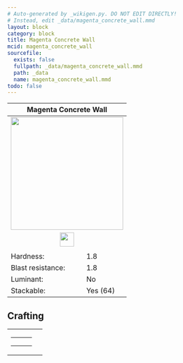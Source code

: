 ```yaml
---
# Auto-generated by _wikigen.py. DO NOT EDIT DIRECTLY!
# Instead, edit _data/magenta_concrete_wall.mmd
layout: block
category: block
title: Magenta Concrete Wall
mcid: magenta_concrete_wall
sourcefile:
  exists: false
  fullpath: _data/magenta_concrete_wall.mmd
  path: _data
  name: magenta_concrete_wall.mmd
todo: false
---
```


<table class="block-info"><thead><tr>
<th colspan=2>Magenta Concrete Wall</th>
</tr></thead><tbody>
<tr><td colspan=2 class="cell-image-big" style="text-align:center"><img onerror="this.src={{ "/img/missing_lg.png" | relative_url | jsonify | escape }}" src="/allotment/img/textures/allotment/magenta_concrete_wall.png" width="256" height="256" alt="" class="preview-icon"></td></tr>
<tr><td colspan=2 class="cell-image-small" style="text-align:center"><img onerror="this.src={{ "/img/missing.png" | relative_url | jsonify | escape }}" src="/allotment/img/inventory_textures/allotment/magenta_concrete_wall.png" width="32" height="32" alt="" class="inventory-icon"></td></tr>
<tr><td colspan=2 style="text-align:center"><span class="tool-info tool-pickaxe tool-level-1" title="Requires a Wooden/Gold Pickaxe"></span></td></tr>
<tr><td>Hardness:</td><td>1.8</td></tr>
<tr><td>Blast resistance:</td><td>1.8</td></tr>
<tr><td>Luminant:</td><td>No</td></tr>
<tr><td>Stackable:</td><td>Yes (64)</td></tr>
</tbody></table>

## Crafting

<table class="crafting-recipe crafting-shaped"><tbody><tr>
<td><table class="crafting-grid"><tbody>
<tr>
<td>
<span title="Magenta Concrete" class="item item-minecraft:magenta_concrete item-type-item" style="background-image:url(&quot;/allotment/img/inventory_textures/minecraft/magenta_concrete.png&quot;)"></span>
</td>
<td>
<span title="Magenta Concrete" class="item item-minecraft:magenta_concrete item-type-item" style="background-image:url(&quot;/allotment/img/inventory_textures/minecraft/magenta_concrete.png&quot;)"></span>
</td>
<td>
<span title="Magenta Concrete" class="item item-minecraft:magenta_concrete item-type-item" style="background-image:url(&quot;/allotment/img/inventory_textures/minecraft/magenta_concrete.png&quot;)"></span>
</td>
</tr>
<tr>
<td>
<span title="Magenta Concrete" class="item item-minecraft:magenta_concrete item-type-item" style="background-image:url(&quot;/allotment/img/inventory_textures/minecraft/magenta_concrete.png&quot;)"></span>
</td>
<td>
<span title="Magenta Concrete" class="item item-minecraft:magenta_concrete item-type-item" style="background-image:url(&quot;/allotment/img/inventory_textures/minecraft/magenta_concrete.png&quot;)"></span>
</td>
<td>
<span title="Magenta Concrete" class="item item-minecraft:magenta_concrete item-type-item" style="background-image:url(&quot;/allotment/img/inventory_textures/minecraft/magenta_concrete.png&quot;)"></span>
</td>
</tr>
<tr>
<td>
<span class="item item-empty-space"></span>
</td>
<td>
<span class="item item-empty-space"></span>
</td>
<td>
<span class="item item-empty-space"></span>
</td>
</tr>
</tbody></table></td>
<td class="result">
<div class="result-inner">
<div class="result-slot">
<span title="Magenta Concrete Wall" class="item item-allotment:magenta_concrete_wall" style="background-image:url(&quot;/allotment/img/inventory_textures/allotment/magenta_concrete_wall.png&quot;)"></span>
</div>
</div>
</td>
</tr></tbody></table>